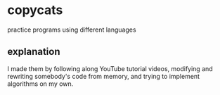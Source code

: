 # copycats

practice programs using different languages

## explanation

I made them by following along YouTube tutorial videos, modifying and rewriting somebody's code from memory, and trying to implement algorithms on my own.
